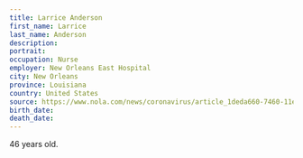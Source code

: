 ```yaml
---
title: Larrice Anderson
first_name: Larrice
last_name: Anderson
description: 
portrait: 
occupation: Nurse
employer: New Orleans East Hospital
city: New Orleans
province: Louisiana
country: United States
source: https://www.nola.com/news/coronavirus/article_1deda660-7460-11ea-a260-7f9979779d87.html
birth_date: 
death_date: 
---
```


46 years old.